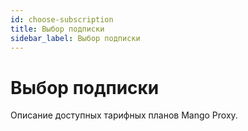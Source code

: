 ```yaml
---
id: choose-subscription
title: Выбор подписки
sidebar_label: Выбор подписки
---
```

# Выбор подписки
Описание доступных тарифных планов Mango Proxy.